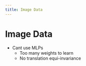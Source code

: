 ```yaml
---
title: Image Data
---
```


# Image Data
- Cant use MLPs 
	- Too many weights to learn
	- No translation equi-invariance
















































